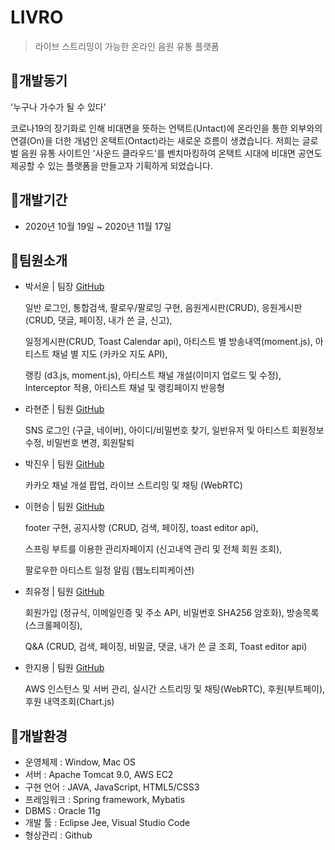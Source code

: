 # LIVRO 
> 라이브 스트리밍이 가능한 온라인 음원 유통 플랫폼

## 📍개발동기
'누구나 가수가 될 수 있다'

코로나19의 장기화로 인해 비대면을 뜻하는 언택트(Untact)에 온라인을 통한 외부와의 연결(On)을 더한 개념인 온택트(Ontact)라는 새로운 흐름이 생겼습니다. 저희는 글로벌 음원 유통 사이트인 '사운드 클라우드'를 벤치마킹하여 온택트 시대에 비대면 공연도 제공할 수 있는 플랫폼을 만들고자 기획하게 되었습니다.


## 📍개발기간

- 2020년 10월 19일 ~ 2020년 11월 17일


## 📍팀원소개
- 박서윤 | 팀장 [GitHub](https://github.com/pionari) 

  일반 로그인, 통합검색, 팔로우/팔로잉 구현, 음원게시판(CRUD), 응원게시판(CRUD, 댓글, 페이징, 내가 쓴 글, 신고), 
  
  일정게시판(CRUD, Toast Calendar api), 아티스트 별 방송내역(moment.js),  아티스트 채널 별 지도 (카카오 지도 API), 
  
  랭킹 (d3.js, moment.js), 아티스트 채널 개설(이미지 업로드 및 수정), Interceptor 적용, 아티스트 채널 및 랭킹페이지 반응형

- 라현준 | 팀원 [GitHub](https://github.com/la-Hyun-Jun) 

  SNS 로그인 (구글, 네이버), 아이디/비밀번호 찾기, 일반유저 및 아티스트 회원정보 수정, 비밀번호 변경, 회원탈퇴

- 박진우 | 팀원 [GitHub](https://github.com/ParkJinWoo1)

  카카오 채널 개설 팝업, 라이브 스트리밍 및 채팅 (WebRTC)

- 이현승 | 팀원 [GitHub](https://github.com/LHSEUNGG)

  footer 구현, 공지사항 (CRUD, 검색, 페이징, toast editor api),
  
  스프링 부트를 이용한 관리자페이지 (신고내역 관리 및 전체 회원 조회),
  
  팔로우한 아티스트 일정 알림 (웹노티피케이션)

- 최유정 | 팀원 [GitHub](https://github.com/LIEBEALLES)

  회원가입 (정규식, 이메일인증 및 주소 API, 비밀번호 SHA256 암호화), 방송목록 (스크롤페이징),
  
  Q&A (CRUD, 검색, 페이징, 비밀글, 댓글, 내가 쓴 글 조회, Toast editor api)

- 한지용 | 팀원 [GitHub](https://github.com/gcancer) 

  AWS 인스턴스 및 서버 관리, 실시간 스트리밍 및 채팅(WebRTC), 후원(부트페이), 후원 내역조회(Chart.js)


## 📍개발환경
- 운영체제 : Window, Mac OS
- 서버 : Apache Tomcat 9.0, AWS EC2
- 구현 언어 : JAVA, JavaScript, HTML5/CSS3
- 프레임워크 : Spring framework, Mybatis
- DBMS : Oracle 11g
- 개발 툴 : Eclipse Jee, Visual Studio Code
- 형상관리 : Github
